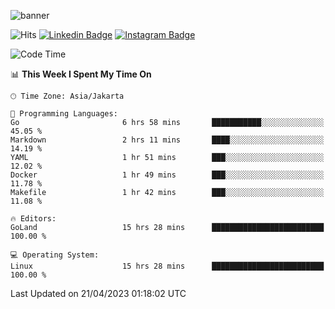 ![banner](https://readme-typing-svg.herokuapp.com/?lines=Hello,+There!+👋;This+is+ryanbekhen....;Nice+to+meet+you!&center=false)

![Hits](https://hits.seeyoufarm.com/api/count/incr/badge.svg?url=https%3A%2F%2Fgithub.com%2Fryanbekhen%2Fhit-counter&count_bg=%2379C83D&title_bg=%23555555&icon=github.svg&icon_color=%23E7E7E7&title=Provile+views&edge_flat=true)
[![Linkedin Badge](https://img.shields.io/badge/-LinkedIn-0e76a8?style=flat-square&logo=Linkedin&logoColor=white)](https://linkedin.com/in/ryanbekhen)
[![Instagram Badge](https://img.shields.io/badge/-Instagram-e4405f?style=flat-square&logo=Instagram&logoColor=white)](https://instagram.com/ryanbekhen.dev/)

<!--START_SECTION:waka-->
![Code Time](http://img.shields.io/badge/Code%20Time-255%20hrs%2053%20mins-blue)

📊 **This Week I Spent My Time On** 

```text
🕑︎ Time Zone: Asia/Jakarta

💬 Programming Languages: 
Go                       6 hrs 58 mins       ███████████░░░░░░░░░░░░░░   45.05 % 
Markdown                 2 hrs 11 mins       ████░░░░░░░░░░░░░░░░░░░░░   14.19 % 
YAML                     1 hr 51 mins        ███░░░░░░░░░░░░░░░░░░░░░░   12.02 % 
Docker                   1 hr 49 mins        ███░░░░░░░░░░░░░░░░░░░░░░   11.78 % 
Makefile                 1 hr 42 mins        ███░░░░░░░░░░░░░░░░░░░░░░   11.08 % 

🔥 Editors: 
GoLand                   15 hrs 28 mins      █████████████████████████   100.00 % 

💻 Operating System: 
Linux                    15 hrs 28 mins      █████████████████████████   100.00 % 
```


 Last Updated on 21/04/2023 01:18:02 UTC
<!--END_SECTION:waka-->
